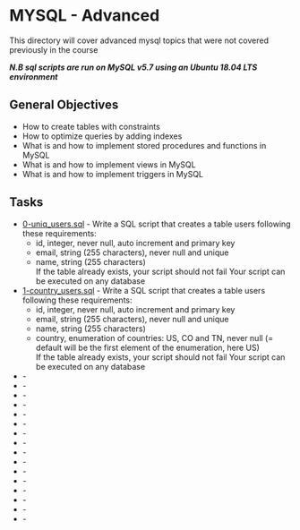 # MYSQL - Advanced

This directory will cover advanced mysql topics that were not covered previously in the course

***N.B sql scripts are run on MySQL v5.7 using an Ubuntu 18.04 LTS environment***

## General Objectives

* How to create tables with constraints
* How to optimize queries by adding indexes
* What is and how to implement stored procedures and functions in MySQL
* What is and how to implement views in MySQL
* What is and how to implement triggers in MySQL

## Tasks

* [0-uniq_users.sql](0-uniq_users.sql) - Write a SQL script that creates a table users following these requirements:
  * id, integer, never null, auto increment and primary key
  * email, string (255 characters), never null and unique
  * name, string (255 characters)<br>
  If the table already exists, your script should not fail
  Your script can be executed on any database
* [1-country_users.sql](1-country_users.sql) - Write a SQL script that creates a table users following these requirements:
  * id, integer, never null, auto increment and primary key
  * email, string (255 characters), never null and unique
  * name, string (255 characters)
  * country, enumeration of countries: US, CO and TN, never null (= default will be the first element of the enumeration, here US)<br>
  If the table already exists, your script should not fail
  Your script can be executed on any database
* []() - 
* []() - 
* []() - 
* []() - 
* []() - 
* []() - 
* []() - 
* []() - 
* []() - 
* []() - 
* []() - 
* []() - 
* []() - 
* []() - 
* []() - 
* []() - 
